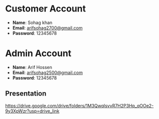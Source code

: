 # Customer Account
- **Name**: Sohag khan 
- **Email**: arifsohag2700@gmail.com
- **Password**: 12345678

# Admin Account
- **Name**: Arif Hossen
- **Email**: arifsohag2500@gmail.com
- **Password**: 12345678


## Presentation
https://drive.google.com/drive/folders/1M3QwqlsvvR7H2P3Hp_qOOe2-9y3XpWzr?usp=drive_link
